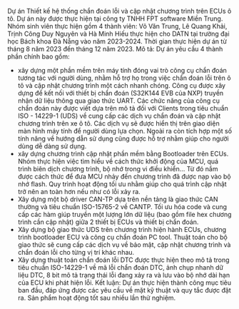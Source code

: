 Dự án Thiết kế hệ thống chẩn đoán lỗi và cập nhật chương trình trên ECUs ô tô.
Dự án này được thực hiện tại công ty TNHH FPT software Miền Trung. Nhóm sinh viên thực hiện 
gồm 4 thành viên: Võ Văn Trung, Lê Quang Khải, Trịnh Công Duy Nguyên và Hà Minh Hiếu thực hiện
cho DATN tại trường đại học Bách khoa Đà Nẵng vào năm 2023-2024.
Thời gian thực hiện dự án từ tháng 8 năm 2023 đến tháng 12 năm 2023. 
Mô tả:
Dự án yêu cầu 4 thành phần chính bao gồm:
 - xây dựng một phần mềm trên máy tính đóng vai trò công cụ chẩn đoán tương tác với người dùng,
   nhằm hỗ trợ họ trong việc chẩn đoán lỗi trên ô tô và cập nhật chương trình một cách nhanh chóng. Công cụ được xây dựng để kết nối với thiết bị chẩn đoán (S32K144 EVB của NXP)
   truyền nhận dữ liệu thông qua giao thức UART. Các chức năng của công cụ chẩn đoán này được viết dựa trên mô tả đối với Clients trong tiêu chuẩn ISO - 14229-1 (UDS) về cung cấp
   các dịch vụ chẩn đoán và cập nhật chương trình trên xe ô tô. Các dịch vụ sẽ được hiển thị trên giao diện màn hình máy tính để người dùng lựa chọn. Ngoài ra còn tích hợp một số
   tính năng về hướng dẫn sử dụng cũng được hỗ trợ nhằm giúp cho người dùng dễ dàng sử dụng.
- xây dựng chương trình cập nhật phần mềm bằng Bootloader trên ECUs. Nhóm thực hiện việc tìm hiểu về cách thức khởi động của MCU, quá trình biên dịch chương trình, bộ nhớ trong vi
  điều khiển... Từ đó nắm được cách thức để đưa MCU nhảy đến chương trình đã được nạp vào bộ nhớ flash.  Quy trình hoạt động tối ưu nhằm giúp cho quá trình cập nhật trở nên an toàn
  hơn nếu như có lỗi xảy ra. 
- Xây dựng một bộ driver CAN-TP dựa trên nền tảng là giao thức CAN thường và tiêu chuẩn ISO-15765-2 về CANTP. Tối ưu hóa code và cung cấp các hàm giúp truyền một lượng lớn dữ liệu
  (bao gồm file hex chương trình cần cập nhật) giữa 2 thiết bị ECUs và thiết bị chẩn đoán.
- Xây dựng bộ giao thức UDS trên chương trình hiện hành ECUs, chương trình bootloader ECU và công cụ chẩn đoán PC tool. Thuật toán cho bộ giao thức sẽ cung cấp các dịch vụ về bảo mật,
  cập nhật chương trình và chẩn đoán lỗi cho từng vị trí khác nhau.
- Xây dựng thuật toán chẩn đoán lỗi DTC được thực hiện theo mô tả trong tiêu chuẩn ISO-14229-1 về mã lỗi chẩn đoán DTC, ảnh chụp nhanh dữ liệu DTC, 8 bit mô tả trạng thái lỗi đang xảy
  ra và lưu vào bộ nhớ dài hạn của ECU khi phát hiện lỗi.
Kết luận:
Dự án thực hiện thành công mục tiêu ban đầu, đáp ứng được các yêu cầu về mặt kỹ thuật và quy tắc được đặt ra. Sản phẩm hoạt động tốt sau nhiều lần thử nghiệm. 
